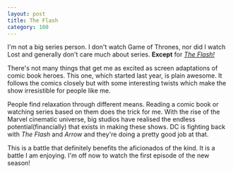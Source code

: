 ```yaml
---
layout: post
title: The Flash
category: 100
---
```

I'm not a big series person. I don't watch Game of Thrones, nor did I watch Lost and generally don't care much about series. __Except__ for [_The Flash!_](http://www.imdb.com/title/tt3107288/)

There's not many things that get me as excited as screen adaptations of comic book heroes. This one, which started last year, is plain awesome. It follows the comics closely but with some interesting twists which make the show irresistible for people like me.

People find relaxation through different means. Reading a comic book or watching series based on them does the trick for me. With the rise of the Marvel cinematic universe, big studios have realised the endless potential(financially) that exists in making these shows. DC is fighting back with _The Flash_ and _Arrow_ and they're doing a pretty good job at that.

This is a battle that definitely benefits the aficionados of the kind. It is a battle I am enjoying. I'm off now to watch the first episode of the new season!

